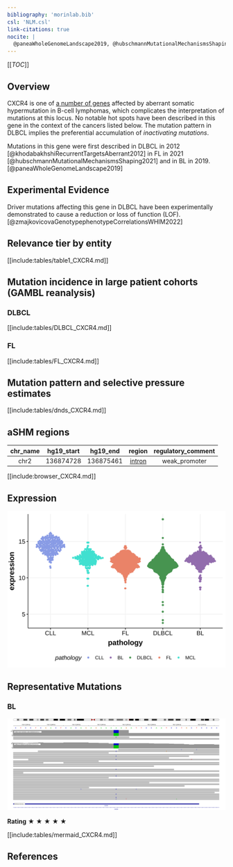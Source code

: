 ```yaml
---
bibliography: 'morinlab.bib'
csl: 'NLM.csl'
link-citations: true
nocite: |
  @paneaWholeGenomeLandscape2019, @hubschmannMutationalMechanismsShaping2021, @khodabakhshiRecurrentTargetsAberrant2012, @krysiakRecurrentSomaticMutations2017, 
---
```

[[_TOC_]]

## Overview

CXCR4 is one of [a number of genes](https://github.com/morinlab/LLMPP/wiki/ashm) affected by aberrant somatic hypermutation in B-cell lymphomas, which complicates the interpretation of mutations at this locus. No notable hot spots have been described in this gene in the context of the cancers listed below. The mutation pattern in DLBCL implies the preferential accumulation of *inactivating mutations*.

Mutations in this gene were first described in DLBCL in 2012 [@khodabakhshiRecurrentTargetsAberrant2012] in FL in 2021 [@hubschmannMutationalMechanismsShaping2021] and in BL in 2019.[@paneaWholeGenomeLandscape2019]



## Experimental Evidence

Driver mutations affecting this gene in DLBCL have been experimentally demonstrated to cause a reduction or loss of function (LOF).[@zmajkovicovaGenotypephenotypeCorrelationsWHIM2022]

## Relevance tier by entity

[[include:tables/table1_CXCR4.md]]

## Mutation incidence in large patient cohorts (GAMBL reanalysis)

### DLBCL
[[include:tables/DLBCL_CXCR4.md]]

### FL
[[include:tables/FL_CXCR4.md]]

## Mutation pattern and selective pressure estimates

[[include:tables/dnds_CXCR4.md]]

## aSHM regions

|chr_name|hg19_start|hg19_end |region                                                                                        |regulatory_comment|
|:--------:|:----------:|:---------:|:----------------------------------------------------------------------------------------------:|:------------------:|
|chr2    |136874728 |136875461|[intron](https://genome.ucsc.edu/s/rdmorin/GAMBL%20hg19?position=chr2%3A136874728%2D136875461)|weak_promoter     |



[[include:browser_CXCR4.md]]

## Expression
![](images/gene_expression/CXCR4_by_pathology.svg)

## Representative Mutations

### BL

![](primary/Panea_CXCR4_2.svg)

**Rating**
&starf; &starf; &starf; &starf; &starf;


[[include:tables/mermaid_CXCR4.md]]

## References

<!-- ORIGIN: khodabakhshiRecurrentTargetsAberrant2012 -->

<!-- DLBCL: khodabakhshiRecurrentTargetsAberrant2012 -->
<!-- BL: paneaWholeGenomeLandscape2019 -->
<!-- FL: krysiakRecurrentSomaticMutations2017b -->
